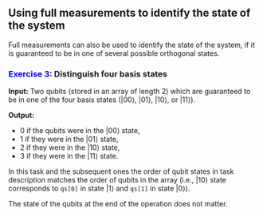## Using full measurements to identify the state of the system

Full measurements can also be used to identify the state of the system, if it is guaranteed to be in one of several possible orthogonal states.

### <span style="color:blue">Exercise 3</span>: Distinguish four basis states

**Input:** Two qubits (stored in an array of length 2) which are guaranteed to be in one of the four basis states ($|00\rangle$, $|01\rangle$, $|10\rangle$, or $|11\rangle$).

**Output:**

* 0 if the qubits were in the $|00\rangle$ state,
* 1 if they were in the $|01\rangle$ state, 
* 2 if they were in the $|10\rangle$ state, 
* 3 if they were in the $|11\rangle$ state.

In this task and the subsequent ones the order of qubit states in task description matches the order of qubits in the array (i.e., $|10\rangle$ state corresponds to `qs[0]` in state $|1\rangle$ and `qs[1]` in state $|0\rangle$).

The state of the qubits at the end of the operation does not matter.
